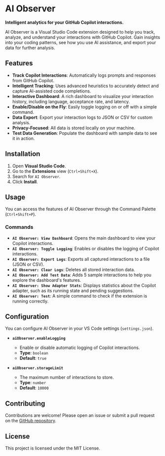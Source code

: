 # AI Observer

**Intelligent analytics for your GitHub Copilot interactions.**

AI Observer is a Visual Studio Code extension designed to help you track, analyze, and understand your interactions with GitHub Copilot. Gain insights into your coding patterns, see how you use AI assistance, and export your data for further analysis.

## Features

- **Track Copilot Interactions**: Automatically logs prompts and responses from GitHub Copilot.
- **Intelligent Tracking**: Uses advanced heuristics to accurately detect and capture AI-assisted code completions.
- **Interactive Dashboard**: A rich dashboard to visualize your interaction history, including language, acceptance rate, and latency.
- **Enable/Disable on the Fly**: Easily toggle logging on or off with a simple command.
- **Data Export**: Export your interaction logs to JSON or CSV for custom analysis.
- **Privacy-Focused**: All data is stored locally on your machine.
- **Test Data Generation**: Populate the dashboard with sample data to see it in action.

## Installation

1.  Open **Visual Studio Code**.
2.  Go to the **Extensions** view (`Ctrl+Shift+X`).
3.  Search for `AI Observer`.
4.  Click **Install**.

## Usage

You can access the features of AI Observer through the Command Palette (`Ctrl+Shift+P`).

### Commands

-   **`AI Observer: View Dashboard`**: Opens the main dashboard to view your Copilot interactions.
-   **`AI Observer: Toggle Logging`**: Enables or disables the logging of Copilot interactions.
-   **`AI Observer: Export Logs`**: Exports all captured interactions to a file (JSON or CSV).
-   **`AI Observer: Clear Logs`**: Deletes all stored interaction data.
-   **`AI Observer: Add Test Data`**: Adds 5 sample interactions to help you explore the dashboard's features.
-   **`AI Observer: Show Adapter Stats`**: Displays statistics about the Copilot adapter, such as its running state and pending suggestions.
-   **`AI Observer: Test`**: A simple command to check if the extension is running correctly.

## Configuration

You can configure AI Observer in your VS Code settings (`settings.json`).

-   **`aiObserver.enableLogging`**
    -   Enable or disable automatic logging of Copilot interactions.
    -   **Type**: `boolean`
    -   **Default**: `true`

-   **`aiObserver.storageLimit`**
    -   The maximum number of interactions to store.
    -   **Type**: `number`
    -   **Default**: `10000`

## Contributing

Contributions are welcome! Please open an issue or submit a pull request on the [GitHub repository](https://github.com/Aki-07/AI-Observer).

## License

This project is licensed under the MIT License.
